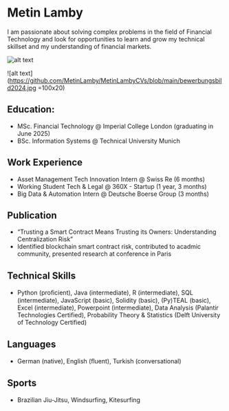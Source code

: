 # Metin Lamby 

I am passionate about solving complex problems in the field of Financial Technology and look for opportunities to learn and grow my technical skillset and my understanding of financial markets.

![alt text]([http://url/to/img.png](https://github.com/MetinLamby/MetinLambyCVs/blob/main/bewerbungsbild2024.jpg))

![alt text](https://github.com/MetinLamby/MetinLambyCVs/blob/main/bewerbungsbild2024.jpg =100x20)


## Education:
- MSc. Financial Technology @ Imperial College London (graduating in June 2025)
- BSc. Information Systems @ Technical University Munich

## Work Experience
- Asset Management Tech Innovation Intern @ Swiss Re (6 months)
- Working Student Tech & Legal @ 360X - Startup (1 year, 3 months)
- Big Data & Automation Intern @ Deutsche Boerse Group (3 months)

## Publication
- “Trusting a Smart Contract Means Trusting its Owners: Understanding Centralization Risk”
- Identified blockchain smart contract risk, contributed to acadmic community, presented research at conference in Paris

## Technical Skills
- Python (proﬁcient), Java (intermediate), R (intermediate), SQL (intermediate), JavaScript (basic), Solidity (basic), (Py)TEAL (basic), Excel (intermediate), Powerpoint (intermediate), Data Analysis (Palantir Technologies Certified), Probability Theory & Statistics (Delft University of Technology Certified)

## Languages
- German (native), English (ﬂuent), Turkish (conversational)

## Sports
- Brazilian Jiu-Jitsu, Windsurfing, Kitesurfing
